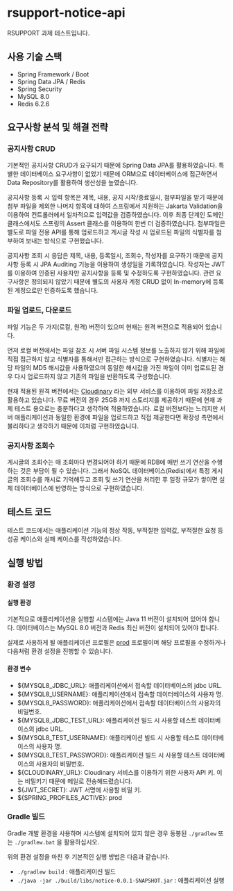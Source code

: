 # rsupport-notice-api
RSUPPORT 과제 테스트입니다.

## 사용 기술 스택
- Spring Framework / Boot
- Spring Data JPA / Redis
- Spring Security
- MySQL 8.0
- Redis 6.2.6

## 요구사항 분석 및 해결 전략
### 공지사항 CRUD
기본적인 공지사항 CRUD가 요구되기 때문에 Spring Data JPA를 활용하였습니다. 특별한 데이터베이스 요구사항이 없었기 때문에 ORM으로 데이터베이스에 접근하면서 Data Repository를 활용하여 생산성을 높였습니다.

공지사항 등록 시 입력 항목은 제목, 내용, 공지 시작/종료일시, 첨부파일을 받기 때문에 첨부 파일을 제외한 나머지 항목에 대하여 스프링에서 지원하는 Jakarta Validation을 이용하여 컨트롤러에서 일차적으로 입력값을 검증하였습니다. 이후 최종 단계인 도메인 클래스에서도 스프링의 Assert 클래스를 이용하여 한번 더 검증하였습니다. 첨부파일은 별도로 파일 전용 API를 통해 업로드하고 게시글 작성 시 업로드된 파일의 식별자를 첨부하여 보내는 방식으로 구현했습니다. 

공지사항 조회 시 응답은 제목, 내용, 등록일시, 조회수, 작성자를 요구하기 때문에 공지사항 등록 시 JPA Auditing 기능을 이용하여 생성일을 기록하였습니다. 작성자는 JWT를 이용하여 인증된 사용자만 공지사항을 등록 및 수정하도록 구현하였습니다. 관련 요구사항은 정의되지 않았기 때문에 별도의 사용자 계정 CRUD 없이 In-memory에 등록된 계정으로만 인증하도록 했습니다.

### 파일 업로드, 다운로드
파일 기능은 두 가지(로컬, 원격) 버전이 있으며 현재는 원격 버전으로 적용되어 있습니다.

먼저 로컬 버전에서는 파일 참조 시 서버 파일 시스템 정보를 노출하지 않기 위해 파일에 직접 접근하지 않고 식별자를 통해서만 접근하는 방식으로 구현하였습니다. 식별자는 해당 파일의 MD5 해시값을 사용하였으며 동일한 해시값을 가진 파일이 이미 업로드된 경우 다시 업로드하지 않고 기존의 파일을 반환하도록 구성했습니다.

현재 적용된 원격 버전에서는 [Cloudinary](https://cloudinary.com/) 라는 외부 서비스를 이용하여 파일 저장소로 활용하고 있습니다. 무료 버전의 경우 25GB 까지 스토리지를 제공하기 때문에 현재 과제 테스트 용으로는 충분하다고 생각하여 적용하였습니다. 로컬 버전보다는 느리지만 서버 애플리케이션과 동일한 환경에 파일을 업로드하고 직접 제공한다면 확장성 측면에서 불리하다고 생각하기 때문에 이처럼 구현하였습니다.

### 공지사항 조회수
게시글의 조회수는 매 조회마다 변경되어야 하기 때문에 RDB에 매번 쓰기 연산을 수행하는 것은 부담이 될 수 있습니다. 그래서 NoSQL 데이터베이스(Redis)에서 특정 게시글의 조회수를 캐시로 기억해두고 조회 및 쓰기 연산을 처리한 후 일정 규모가 쌓이면 실제 데이터베이스에 반영하는 방식으로 구현하였습니다.

## 테스트 코드
테스트 코드에서는 애플리케이션 기능의 정상 작동, 부적절한 입력값, 부적절한 요청 등 성공 케이스와 실패 케이스를 작성하였습니다.

## 실행 방법
### 환경 설정
#### 실행 환경
기본적으로 애플리케이션을 실행할 시스템에는 Java 11 버전이 설치되어 있어야 합니다. 데이터베이스는 MySQL 8.0 버전과 Redis 최신 버전이 설치되어 있어야 합니다.

실제로 사용하게 될 애플리케이션 프로필은 [prod](./src/main/resources/application-prod.yml) 프로필이며 해당 프로필을 수정하거나 다음처럼 환경 설정을 진행할 수 있습니다.

#### 환경 변수
- ${MYSQL8_JDBC_URL}: 애플리케이션에서 접속할 데이터베이스의 jdbc URL.
- ${MYSQL8_USERNAME}: 애플리케이션에서 접속할 데이터베이스의 사용자 명.
- ${MYSQL8_PASSWORD}: 애플리케이션에서 접속할 데이터베이스의 사용자의 비밀번호.
- ${MYSQL8_JDBC_TEST_URL}: 애플리케이션 빌드 시 사용할 테스트 데이터베이스의 jdbc URL.
- ${MYSQL8_TEST_USERNAME}: 애플리케이션 빌드 시 사용할 테스트 데이터베이스의 사용자 명.
- ${MYSQL8_TEST_PASSWORD}: 애플리케이션 빌드 시 사용할 테스트 데이터베이스의 사용자의 비밀번호.
- ${CLOUDINARY_URL}: Cloudinary 서비스를 이용하기 위한 사용자 API 키. 이는 비밀키기 때문에 메일로 전송해드렸습니다. 
- ${JWT_SECRET}: JWT 서명에 사용할 비밀 키.
- ${SPRING_PROFILES_ACTIVE}: prod

### Gradle 빌드
Gradle 개발 환경을 사용하며 시스템에 설치되어 있지 않은 경우 동봉된 `./gradlew` 또는 `./gradlew.bat` 을 활용하십시오.

위의 환경 설정을 마친 후 기본적인 실행 방법은 다음과 같습니다.
- `./gradlew build` : 애플리케이션 빌드
- `./java -jar ./build/libs/notice-0.0.1-SNAPSHOT.jar` : 애플리케이션 실행

